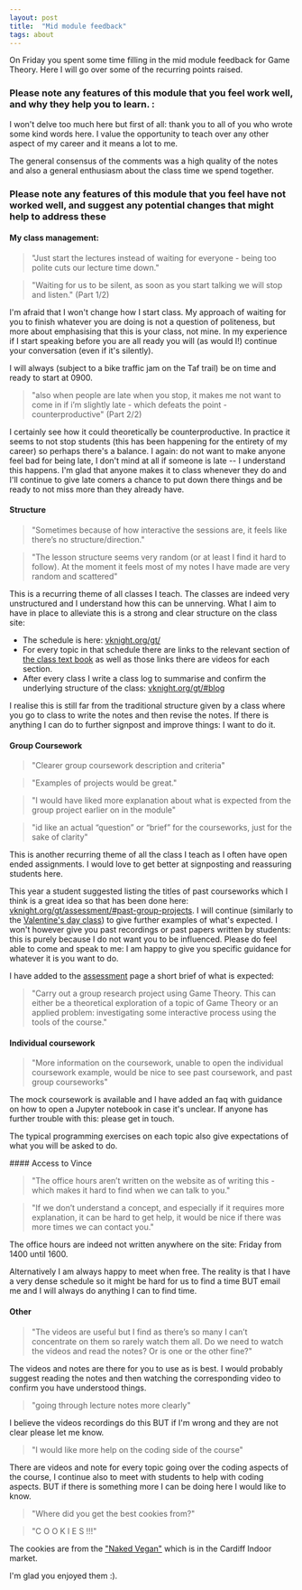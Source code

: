```yaml
---
layout: post
title:  "Mid module feedback"
tags: about
---
```


On Friday you spent some time filling in the mid module feedback for Game
Theory. Here I will go over some of the recurring points raised.

### Please note any features of this module that you feel work well, and why they help you to learn. :

I won't delve too much here but first of all: thank you to all of you who wrote
some kind words here. I value the opportunity to teach over any other aspect of
my career and it means a lot to me.

The general consensus of the comments was a high quality of the notes and also a
general enthusiasm about the class time we spend together.

### Please note any features of this module that you feel have not worked well, and suggest any potential changes that might help to address these

#### My class management:

> "Just start the lectures instead of waiting for everyone - being too polite cuts our lecture time down."

> "Waiting for us to be silent, as soon as you start talking we will stop and listen." (Part 1/2) 

I'm afraid that I won't change how I start class. My approach of waiting for you
to finish whatever you are doing is not a question of politeness, but more about
emphasising that this is your class, not mine. In my experience if I start
speaking before you are all ready you will (as would I!) continue your
conversation (even if it's silently).

I will always (subject to a bike traffic jam on the Taf trail) be on time and
ready to start at 0900.

> "also when people are late when you stop, it makes me not want to come in if i’m slightly late - which defeats the point - counterproductive" (Part 2/2)

I certainly see how it could theoretically be counterproductive. In practice it
seems to not stop students (this has been happening for the entirety of my
career) so perhaps there's a balance. I again: do not want to make anyone feel
bad for being late, I don't mind at all if someone is late -- I understand this
happens. I'm glad that anyone makes it to class whenever they do and I'll
continue to give late comers a chance to put down there things and be ready to
not miss more than they already have.

#### Structure

> "Sometimes because of how interactive the sessions are, it feels like there’s no structure/direction."

> "The lesson structure seems very random (or at least I find it hard to follow). At the moment it feels most of my notes I have made are very random and scattered"

This is a recurring theme of all classes I teach. The classes are indeed very
unstructured and I understand how this can be unnerving. What I aim to have in
place to alleviate this is a strong and clear structure on the class site:

- The schedule is here: [vknight.org/gt/](https://vknight.org/gt/)
- For every topic in that schedule there are links to the relevant section of
  [the class text book](https://nashpy.readthedocs.io) as well as those links
  there are videos for each section.
- After every class I write a class log to summarise and confirm the underlying
  structure of the class: [vknight.org/gt/#blog](https://vknight.org/gt/#blog)

I realise this is still far from the traditional structure given by a class
where you go to class to write the notes and then revise the notes. If there is
anything I can do to further signpost and improve things: I want to do it.

#### Group Coursework

> "Clearer group coursework description and criteria"

> "Examples of projects would be great."

> "I would have liked more explanation about what is expected from the group project earlier on in the module"

> "id like an actual “question” or “brief” for the courseworks, just for the sake of clarity"

This is another recurring theme of all the class I teach as I often have open
ended assignments. I would love to get better at signposting and reassuring
students here.

This year a student suggested listing the titles of past courseworks which I
think is a great idea so that has been done here:
[vknight.org/gt/assessment/#past-group-projects](https://vknight.org/gt/assessment/#past-group-projects).
I will continue (similarly to the [Valentine's day
class](https://vknight.org/gt//2023/02/14/valentines-day.html)) to give further
examples of what's expected. I won't however give you past recordings or past
papers written by students: this is purely because I do not want you to be
influenced. Please do feel able to come and speak to me: I am happy to give you
specific guidance for whatever it is you want to do.

I have added to the [assessment](vknight.org/gt/assessment/) page a short brief
of what is expected:

> "Carry out a group research project using Game Theory. This can either be a
>  theoretical exploration of a topic of Game Theory or an applied problem:
>  investigating some interactive process using the tools of the course."

#### Individual coursework

> "More information on the coursework, unable to open the individual coursework example, would be nice to see past coursework, and past group courseworks"

The mock coursework is available and I have added an faq with guidance on how to
open a Jupyter notebook in case it's unclear. If anyone has further trouble with
this: please get in touch.

The typical programming exercises on each topic also give expectations of what
you will be asked to do.

#### Access to Vince


> "The office hours aren’t written on the website as of writing this - which makes it hard to find when we can talk to you."

> "If we don’t understand a concept, and especially if it requires more explanation, it can be hard to get help, it would be nice if there was more times we can contact you."

The office hours are indeed not written anywhere on the site: Friday from 1400
until 1600.

Alternatively I am always happy to meet when free. The reality is that I have a
very dense schedule so it might be hard for us to find a time BUT email me and I
will always do anything I can to find time.

#### Other

> "The videos are useful but I find as there’s so many I can’t concentrate on them so rarely watch them all. Do we need to watch the videos and read the notes? Or is one or the other fine?"

The videos and notes are there for you to use as is best. I would probably
suggest reading the notes and then watching the corresponding video to confirm
you have understood things.

> "going through lecture notes more clearly"

I believe the videos recordings do this BUT if I'm wrong and they are not clear
please let me know.

> "I would like more help on the coding side of the course"

There are videos and note for every topic going over the coding aspects of the
course, I continue also to meet with students to help with coding aspects. BUT
if there is something more I can be doing here I would like to know.

> "Where did you get the best cookies from?"

> "C O O K I E S !!!"

The cookies are from the ["Naked
Vegan"](https://thenakedvegan.co.uk/celebration-cakes/) which is in the Cardiff
Indoor market.

I'm glad you enjoyed them :).
